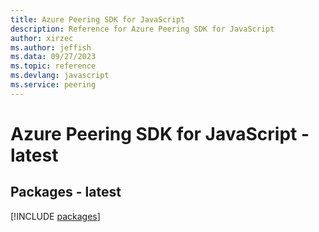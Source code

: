 ```yaml
---
title: Azure Peering SDK for JavaScript
description: Reference for Azure Peering SDK for JavaScript
author: xirzec
ms.author: jeffish
ms.data: 09/27/2023
ms.topic: reference
ms.devlang: javascript
ms.service: peering
---
```

# Azure Peering SDK for JavaScript - latest
## Packages - latest
[!INCLUDE [packages](peering-index.md)]